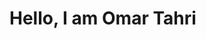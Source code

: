 # Hello, I am Omar Tahri

<!--
**otari2002/otari2002** is a ✨ _special_ ✨ repository because its `README.md` (this file) appears on your GitHub profile.

Here are some ideas to get you started:

- 🔭 I’m currently working on ...
- 🌱 I’m currently learning ...
- 👯 I’m looking to collaborate on ...
- 🤔 I’m looking for help with ...
- 💬 Ask me about ...
- 📫 How to reach me: ...
- 😄 Pronouns: ...
- ⚡ Fun fact: ...
-->
<!--[![trophy](https://github-profile-trophy.vercel.app/?username=otari2002)](https://github.com/ryo-ma/github-profile-trophy)
![trophy](https://github-readme-stats.vercel.app/api/top-langs?username=otari2002&show_icons=true&locale=en&layout=compact)
![trophy](https://github-readme-stats.vercel.app/api?username=otari2002&show_icons=true&locale=en)
![trophy](https://github-readme-streak-stats.herokuapp.com/?user=otari2002&)
-->
